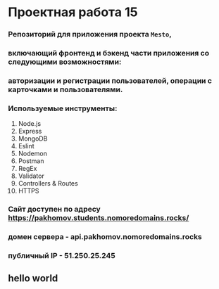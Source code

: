 # Проектная работа 15
### Репозиторий для приложения проекта `Mesto`,
### включающий фронтенд и бэкенд части приложения со следующими возможностями:
### авторизации и регистрации пользователей, операции с карточками и пользователями. 
### Используемые инструменты:
1. Node.js
2. Express
3. MongoDB
4. Eslint
5. Nodemon
6. Postman
7. RegEx
8. Validator
9. Controllers & Routes
10. HTTPS

### Сайт доступен по адресу https://pakhomov.students.nomoredomains.rocks/
### домен сервера - api.pakhomov.nomoredomains.rocks
### публичный IP - 51.250.25.245

## hello world
